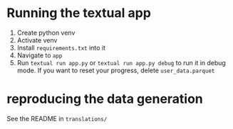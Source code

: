 # Running the textual app
1. Create python venv
2. Activate venv
3. Install `requirements.txt` into it
4. Navigate to `app`
5. Run `textual run app.py` or `textual run app.py debug` to run it in debug mode.
If you want to reset your progress, delete `user_data.parquet`

# reproducing the data generation
See the README in `translations/`